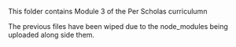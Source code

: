 This folder contains Module 3 of the Per Scholas curriculumn

The previous files have been wiped due to the node_modules being uploaded along side them.
 
